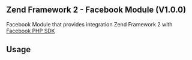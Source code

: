 Zend Framework 2 - Facebook Module (V1.0.0)
-----

Facebook Module that provides integration Zend Framework 2 with [Facebook PHP SDK](https://developers.facebook.com/docs/reference/php)

Usage
-----
